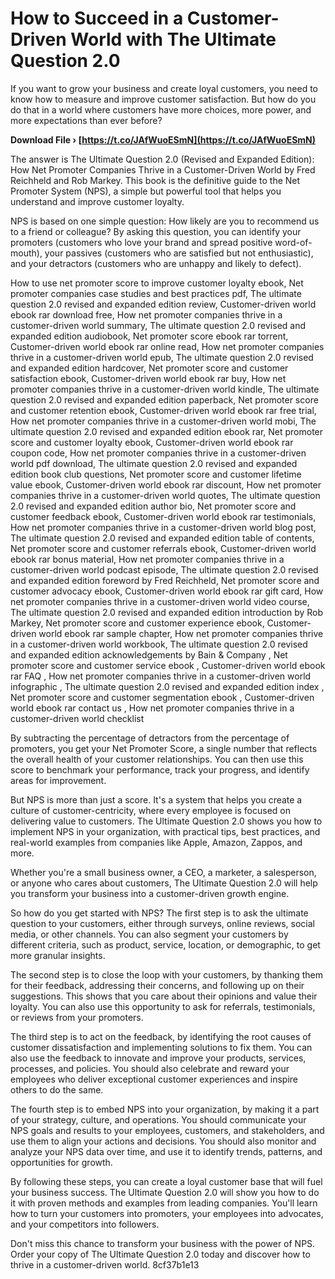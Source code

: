 
 
# How to Succeed in a Customer-Driven World with The Ultimate Question 2.0
 
If you want to grow your business and create loyal customers, you need to know how to measure and improve customer satisfaction. But how do you do that in a world where customers have more choices, more power, and more expectations than ever before?
 
**Download File › [https://t.co/JAfWuoESmN](https://t.co/JAfWuoESmN)**


 
The answer is The Ultimate Question 2.0 (Revised and Expanded Edition): How Net Promoter Companies Thrive in a Customer-Driven World by Fred Reichheld and Rob Markey. This book is the definitive guide to the Net Promoter System (NPS), a simple but powerful tool that helps you understand and improve customer loyalty.
 
NPS is based on one simple question: How likely are you to recommend us to a friend or colleague? By asking this question, you can identify your promoters (customers who love your brand and spread positive word-of-mouth), your passives (customers who are satisfied but not enthusiastic), and your detractors (customers who are unhappy and likely to defect).
 
How to use net promoter score to improve customer loyalty ebook,  Net promoter companies case studies and best practices pdf,  The ultimate question 2.0 revised and expanded edition review,  Customer-driven world ebook rar download free,  How net promoter companies thrive in a customer-driven world summary,  The ultimate question 2.0 revised and expanded edition audiobook,  Net promoter score ebook rar torrent,  Customer-driven world ebook rar online read,  How net promoter companies thrive in a customer-driven world epub,  The ultimate question 2.0 revised and expanded edition hardcover,  Net promoter score and customer satisfaction ebook,  Customer-driven world ebook rar buy,  How net promoter companies thrive in a customer-driven world kindle,  The ultimate question 2.0 revised and expanded edition paperback,  Net promoter score and customer retention ebook,  Customer-driven world ebook rar free trial,  How net promoter companies thrive in a customer-driven world mobi,  The ultimate question 2.0 revised and expanded edition ebook rar,  Net promoter score and customer loyalty ebook,  Customer-driven world ebook rar coupon code,  How net promoter companies thrive in a customer-driven world pdf download,  The ultimate question 2.0 revised and expanded edition book club questions,  Net promoter score and customer lifetime value ebook,  Customer-driven world ebook rar discount,  How net promoter companies thrive in a customer-driven world quotes,  The ultimate question 2.0 revised and expanded edition author bio,  Net promoter score and customer feedback ebook,  Customer-driven world ebook rar testimonials,  How net promoter companies thrive in a customer-driven world blog post,  The ultimate question 2.0 revised and expanded edition table of contents,  Net promoter score and customer referrals ebook,  Customer-driven world ebook rar bonus material,  How net promoter companies thrive in a customer-driven world podcast episode,  The ultimate question 2.0 revised and expanded edition foreword by Fred Reichheld,  Net promoter score and customer advocacy ebook,  Customer-driven world ebook rar gift card,  How net promoter companies thrive in a customer-driven world video course,  The ultimate question 2.0 revised and expanded edition introduction by Rob Markey,  Net promoter score and customer experience ebook,  Customer-driven world ebook rar sample chapter,  How net promoter companies thrive in a customer-driven world workbook,  The ultimate question 2.0 revised and expanded edition acknowledgements by Bain & Company ,  Net promoter score and customer service ebook ,  Customer-driven world ebook rar FAQ ,  How net promoter companies thrive in a customer-driven world infographic ,  The ultimate question 2.0 revised and expanded edition index ,  Net promoter score and customer segmentation ebook ,  Customer-driven world ebook rar contact us ,  How net promoter companies thrive in a customer-driven world checklist
 
By subtracting the percentage of detractors from the percentage of promoters, you get your Net Promoter Score, a single number that reflects the overall health of your customer relationships. You can then use this score to benchmark your performance, track your progress, and identify areas for improvement.
 
But NPS is more than just a score. It's a system that helps you create a culture of customer-centricity, where every employee is focused on delivering value to customers. The Ultimate Question 2.0 shows you how to implement NPS in your organization, with practical tips, best practices, and real-world examples from companies like Apple, Amazon, Zappos, and more.
 
Whether you're a small business owner, a CEO, a marketer, a salesperson, or anyone who cares about customers, The Ultimate Question 2.0 will help you transform your business into a customer-driven growth engine.
  
So how do you get started with NPS? The first step is to ask the ultimate question to your customers, either through surveys, online reviews, social media, or other channels. You can also segment your customers by different criteria, such as product, service, location, or demographic, to get more granular insights.
 
The second step is to close the loop with your customers, by thanking them for their feedback, addressing their concerns, and following up on their suggestions. This shows that you care about their opinions and value their loyalty. You can also use this opportunity to ask for referrals, testimonials, or reviews from your promoters.
 
The third step is to act on the feedback, by identifying the root causes of customer dissatisfaction and implementing solutions to fix them. You can also use the feedback to innovate and improve your products, services, processes, and policies. You should also celebrate and reward your employees who deliver exceptional customer experiences and inspire others to do the same.
  
The fourth step is to embed NPS into your organization, by making it a part of your strategy, culture, and operations. You should communicate your NPS goals and results to your employees, customers, and stakeholders, and use them to align your actions and decisions. You should also monitor and analyze your NPS data over time, and use it to identify trends, patterns, and opportunities for growth.
 
By following these steps, you can create a loyal customer base that will fuel your business success. The Ultimate Question 2.0 will show you how to do it with proven methods and examples from leading companies. You'll learn how to turn your customers into promoters, your employees into advocates, and your competitors into followers.
 
Don't miss this chance to transform your business with the power of NPS. Order your copy of The Ultimate Question 2.0 today and discover how to thrive in a customer-driven world.
 8cf37b1e13
 
